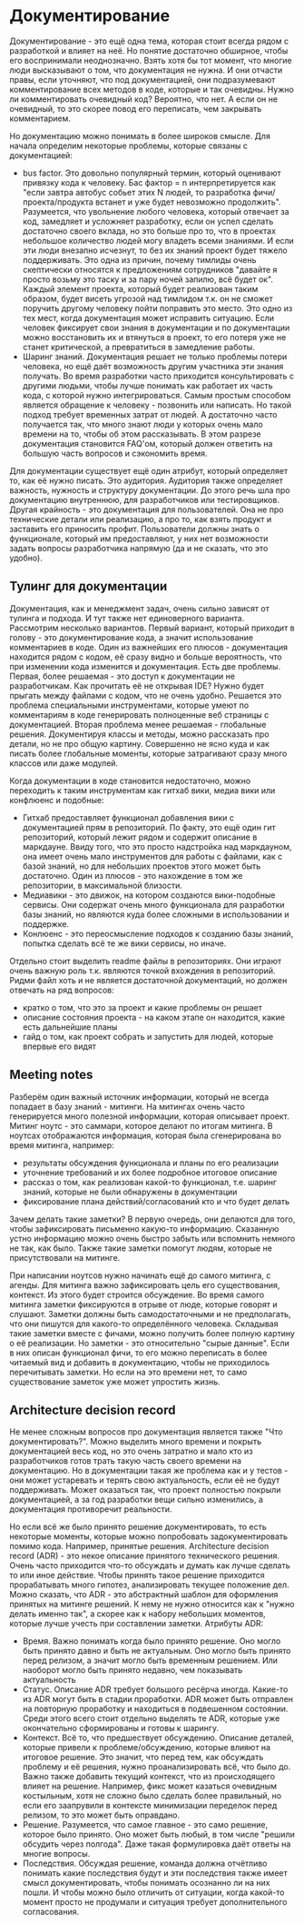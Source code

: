 # Документирование

Документирование - это ещё одна тема, которая стоит всегда рядом с разработкой и влияет на неё. Но понятие достаточно обширное, чтобы его воспринимали неоднозначно. Взять хотя бы тот момент, что многие люди высказывают о том, что документация не нужна. И они отчасти правы, если уточняют, что под документацией, они подразумевают комментирование всех методов в коде, которые и так очевидны. Нужно ли комментировать очевидный код? Вероятно, что нет. А если он не очевидный, то это скорее повод его переписать, чем закрывать комментарием.

Но документацию можно понимать в более широков смысле. Для начала определим некоторые проблемы, которые связаны с документацией:

- bus factor. Это довольно популярный термин, который оценивают привязку кода к человеку. Бас фактор = n интерпретируется как "если завтра автобус собьет этих N людей, то разработка фичи/проекта/продукта встанет и уже будет невозможно продолжить". Разумеется, что увольнение любого человека, который отвечает за код, замедляет и усложняет разработку, если он успел сделать достаточно своего вклада, но это больше про то, что в проектах небольшое количество людей могу владеть всеми знаниями. И если эти люди внезапно исчезнут, то без их знаний проект будет тяжело поддерживать. Это одна из причин, почему тимлиды очень скептически относятся к предложениям сотрудников "давайте я просто возьму это таску и за пару ночей запилю, всё будет ок". Каждый элемент проекта, который будет реализован таким образом, будет висеть угрозой над тимлидом т.к. он не сможет поручить другому человеку пойти поправить это место. Это одно из тех мест, когда документация может исправить ситуацию. Если человек фиксирует свои знания в документации и по документации можно восстановить их и втянуться в проект, то его потеря уже не станет критической, а превратиться в замедление работы.
- Шаринг знаний. Документация решает не только проблемы потери человека, но ещё даёт возможность другим участника эти знания получать. Во время разработки часто приходится консультировать с другими людьми, чтобы лучше понимать как работает их часть кода, с которой нужно интегрироваться. Самым простым способом является обращение к человеку - позвонить или написать. Но такой подход требует временных затрат от людей. А достаточно часто получается так, что много знают люди у которых очень мало времени на то, чтобы об этом рассказывать. В этом разрезе документация становится FAQ'ом, который должен ответить на большую часть вопросов и сэкономить время.

Для документации существует ещё один атрибут, который определяет то, как её нужно писать. Это аудитория. Аудитория также определяет важность, нужность и структуру документации. До этого речь шла про документацию внутреннюю, для разработчиков или тестировщиков. Другая крайность - это документация для пользователей. Она не про технические детали или реализацию, а про то, как взять продукт и заставить его приносить профит. Пользователи должны знать о функционале, который им предоставляют, у них нет возможности задать вопросы разработчика напрямую (да и не сказать, что это удобно).

## Тулинг для документации

Документация, как и менеджмент задач, очень сильно зависят от тулинга и подхода. И тут также нет единоверного варианта. Рассмотрим несколько вариантов. Первый вариант, который приходит в голову - это документирование кода, а значит использование комментариев в коде. Один из важнейших его плюсов - документация находится рядом с кодом, её сразу видно и больше вероятность, что при изменении кода изменится и документация. Есть две проблемы. Первая, более решаемая - это доступ к документации не разработчикам. Как прочитать её не открывая IDE? Нужно будет прыгать между файлами с кодом, что не очень удобно. Решается это проблема специальными инструментами, которые умеют по комментариям в коде генерировать полноценные веб страницы с документацией. Вторая проблема менее решаемая - глобальные решения. Документируя классы и методы, можно рассказать про детали, но не про общую картину. Совершенно не ясно куда и как писать более глобальные моменты, которые затрагивают сразу много классов или даже модулей.

Когда документации в коде становится недостаточно, можно переходить к таким инструментам как гитхаб вики, медиа вики или конфлюенс и подобные:

- Гитхаб предоставляет функционал добавления вики с документацией прям в репозиторий. По факту, это ещё один гит репозиторий, который лежит рядом и содержит описание в маркдауне. Ввиду того, что это просто надстройка над маркдауном, она имеет очень мало инструментов для работы с файлами, как с базой знаний, но для небольших проектов этого может быть достаточно. Один из плюсов - это нахождение в том же репозитории, в максимальной близости.
- Медиавики - это движок, на котором создаются вики-подобные сервисы. Они содержат очень много функционала для разработки базы знаний, но являются куда более сложными в использовании и поддержке.
- Конлюенс - это переосмысление подходов к созданию базы знаний, попытка сделать всё те же вики сервисы, но иначе.

Отдельно стоит выделить readme файлы в репозиториях. Они играют очень важную роль т.к. являются точкой вхождения в репозиторий. Ридми файл хоть и не является достаточной документаций, но должен отвечать на ряд вопросов:

- кратко о том, что это за проект и какие проблемы он решает
- описание состояния проекта - на каком этапе он находится, какие есть дальнейшие планы
- гайд о том, как проект собрать и запустить для людей, которые впервые его видят

## Meeting notes

Разберём один важный источник информации, который не всегда попадает в базу знаний - митинги. На митингах очень часто генерируется много полезной информации, которая описывает проект. Митинг ноутс - это саммари, которое делают по итогам митинга. В ноутсах отображаются информация, которая была сгенерирована во время митинга, например:

- результаты обсуждения функционала и планы по его реализации
- уточнение требований и их более подробное итоговое описание
- рассказ о том, как реализован какой-то функционал, т.е. шаринг знаний, которые не были обнаружены в документации
- фиксирование плана действий/согласований кто и что будет делать

Зачем делать такие заметки? В первую очередь, они делаются для того, чтобы зафиксировать письменно какую-то информацию. Сказанную устно информацию можно очень быстро забыть или вспомнить немного не так, как было. Также такие заметки помогут людям, которые не присутствовали на митинге.

При написании ноутсов нужно начинать ещё до самого митинга, с агенды. Для митинга важно зафиксировать цель его существования, контекст. Из этого будет строится обсуждение. Во время самого митинга заметки фиксируются в отрыве от люде, которые говорят и слушают. Заметки должны быть самодостаточными и не предполагать, что они пишутся для какого-то определённого человека. Складывая такие заметки вместе с фичами, можно получить более полную картину о её реализации. Но заметки - это относительно "сырые данные". Если в них описан функционал фичи, то его можно переписать в более читаемый вид и добавить в документацию, чтобы не приходилось перечитывать заметки. Но если на это времени нет, то само существование заметок уже может упростить жизнь.

## Architecture decision record

Не менее сложным вопросов про документация является также "Что документировать?". Можно выделить много времени и покрыть документацией весь код, но это очень затратно и мало кто из разработчиков готов трать такую часть своего времени на документацию. Но в документации такая же проблема как и у тестов - они может устаревать и терять свою актуальность, если её не будут поддерживать. Может оказаться так, что проект полностью покрыли документацией, а за год разработки вещи сильно изменились, а документация противоречит реальности.

Но если всё же было принято решение документировать, то есть некоторые моменты, которые можно попробовать задокументировать помимо кода. Например, принятые решения. Architecture decision record (ADR) - это некое описание принятого технического решения. Очень часто приходится что-то обсуждать и думать как лучше сделать то или иное действие. Чтобы принять такое решение приходится прорабатывать много гипотез, анализировать текущее положение дел. Можно сказать, что ADR - это абстрактный шаблон для оформления принятых на митинге решений. К нему не нужно относится как к "нужно делать именно так", а скорее как к набору небольших моментов, которые лучше учесть при составлении заметки. Атрибуты ADR:

- Время. Важно понимать когда было принято решение. Оно могло быть принято давно и быть не актуальным. Оно могло быть принято перед релизом, а значит могло быть временным решением. Или наоборот могло быть принято недавно, чем показывать актуальность
- Статус. Описание ADR требует большого ресёрча иногда. Какие-то из ADR могут быть в стадии проработки. ADR может быть отправлен на повторную проработку и находиться в подвешенном состоянии. Среди этого всего стоит отдельно выделять те ADR, которые уже окончательно сформированы и готовы к шарингу.
- Контекст. Всё то, что предшествует обсуждению. Описание деталей, которые привели к проблеме/обсуждению, которые влияют на итоговое решение. Это значит, что перед тем, как обсуждать проблему и её решения, нужно проанализировать всё, что было до. Важно также добавить текущий контекст, что из происходящего влияет на решение. Например, фикс может казаться очевидным костыльным, хотя не сложно было сделать более правильный, но если его заапрувили в контексте минимизации переделок перед релизом, то это может быть оправдано.
- Решение. Разумеется, что самое главное - это само решение, которое было принято. Оно может быть любый, в том числе "решили обсудить через полгода". Даже такая формулировка даёт ответы на многие вопросы.
- Последствия. Обсуждая решение, команда должна отчётливо понимать какие последствия будут и эти последствия также имеет смысл документировать, чтобы понимать осознанно ли на них пошли. И чтобы можно было отличить от ситуации, когда какой-то момент просто не продумали и ситуация требует дополнительного согласования.
